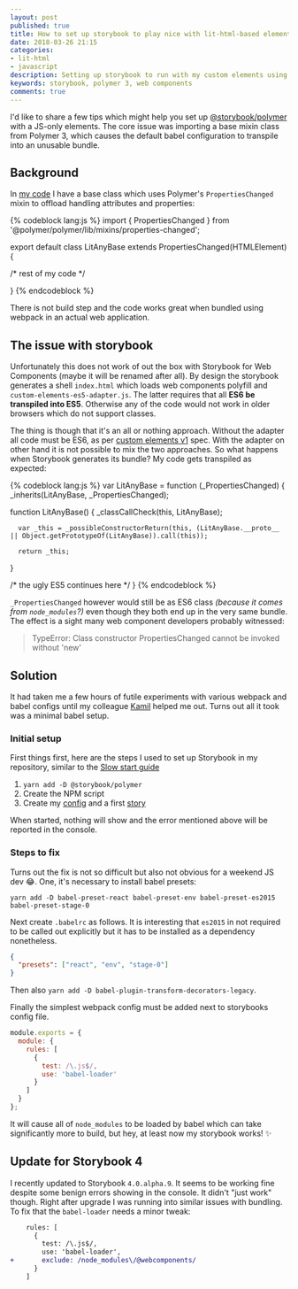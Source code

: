 ```yaml
---
layout: post
published: true
title: How to set up storybook to play nice with lit-html-based element
date: 2018-03-26 21:15
categories:
- lit-html
- javascript
description: Setting up storybook to run with my custom elements using lit-html and Polymer 3
keywords: storybook, polymer 3, web components
comments: true
---
```


I'd like to share a few tips which might help you set up [@storybook/polymer][sb] with a JS-only elements. The
core issue was importing a base mixin class from Polymer 3, which causes the default babel configuration to 
transpile into an unusable bundle.

<!--more-->

## Background

In [my code][lit-any] I have a base class which uses Polymer's `PropertiesChanged` mixin to offload handling attributes
and properties:

{% codeblock lang:js %}
import { PropertiesChanged } from '@polymer/polymer/lib/mixins/properties-changed';

export default class LitAnyBase extends PropertiesChanged(HTMLElement) {

  /* rest of my code */

}
{% endcodeblock %}

There is not build step and the code works great when bundled using webpack in an actual web application.

## The issue with storybook

Unfortunately this does not work of out the box with Storybook for Web Components (maybe it will be renamed
after all). By design the storybook generates a shell `index.html` which loads web components polyfill and 
`custom-elements-es5-adapter.js`. The latter requires that all **ES6 be transpiled into ES5**. Otherwise any of
the code would not work in older browsers which do not support classes. 

The thing is though that it's an all or nothing approach. Without the adapter all code must be ES6, as per
[custom elements v1][v1] spec. With the adapter on other hand it is not possible to mix the two approaches. So what
happens when Storybook generates its bundle? My code gets transpiled as expected:

{% codeblock lang:js %}
var LitAnyBase = function (_PropertiesChanged) {
  _inherits(LitAnyBase, _PropertiesChanged);

  function LitAnyBase() {
    _classCallCheck(this, LitAnyBase);
    
      var _this = _possibleConstructorReturn(this, (LitAnyBase.__proto__ || Object.getPrototypeOf(LitAnyBase)).call(this));

      return _this;
  }
    
  /* the ugly ES5 continues here */
}
{% endcodeblock %}

`_PropertiesChanged` however would still be as ES6 class _(because it comes from `node_modules`?)_ even though
they both end up in the very same bundle. The effect is a sight many web component developers probably witnessed:

> TypeError: Class constructor PropertiesChanged cannot be invoked without 'new' 

## Solution

It had taken me a few hours of futile experiments with various webpack and babel configs until my colleague 
[Kamil][riscent] helped me out. Turns out all it took was a minimal babel setup. 

### Initial setup 

First things first, here are the steps I used to set up Storybook in my repository, similar to the
[Slow start guide](https://storybook.js.org/basics/slow-start-guide/)

1. `yarn add -D @storybook/polymer`
1. Create the NPM script
1. Create my [config]() and a first [story]()

When started, nothing will show and the error mentioned above will be reported in the console.

### Steps to fix

Turns out the fix is not so difficult but also not obvious for a weekend JS dev :joy:.
One, it's necessary to install babel presets:

```
yarn add -D babel-preset-react babel-preset-env babel-preset-es2015 babel-preset-stage-0
```
 
Next create `.babelrc` as follows. It is interesting that `es2015` in not required to be called out
explicitly but it has to be installed as a dependency nonetheless.

```json
{
  "presets": ["react", "env", "stage-0"]
}
```

Then also `yarn add -D babel-plugin-transform-decorators-legacy`.

Finally the simplest webpack config must be added next to storybooks config file.

```js
module.exports = {
  module: {
    rules: [
      {
        test: /\.js$/,
        use: 'babel-loader'
      }
    ]
  }
};
```

It will cause all of `node_modules` to be loaded by babel which can take significantly more to build, but
hey, at least now my storybook works! :sparkles:

## Update for Storybook 4

I recently updated to Storybook `4.0.alpha.9`. It seems to be working fine despite some benign errors showing 
in the console. It didn't "just work" though. Right after upgrade I was running into similar issues with bundling.
To fix that the `babel-loader` needs a minor tweak:

```diff
    rules: [
      {
        test: /\.js$/,
        use: 'babel-loader',
+       exclude: /node_modules\/@webcomponents/
      }
    ]
```

[sb]: https://www.npmjs.com/package/@storybook/polymer
[lit-any]: https://github.com/wikibus/lit-any
[riscent]: https://twitter.com/riscent
[v1]: https://developers.google.com/web/fundamentals/web-components/customelements#define
